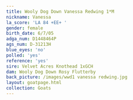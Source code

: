 ```yaml
---
title: Wooly Dog Down Vanessa Redwing 1*M
nickname: Vanessa
la_score: 'LA 84 +EE+ '
gender: female
birth_date: 6/7/05
adga_num: D1448464P
ags_num: D-31213H
blue_eyes: 'no'
polled: 'yes'
reference: 'yes'
sire: Velvet Acres Knothead 1xGCH
dam: Wooly Dog Down Rosy Flutterby
back_picture: /images/wwd1 vanessa redwing.jpg
layout: goatpage.html
collection: Goats
---
```


